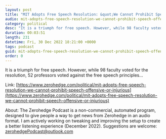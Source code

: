 ```yaml
---
layout: post
title: "MIT Adopts Free Speech Resolution: &quot;We Cannot Prohibit Speech As Offensive Or Injurious&quot;"
audio: mit-adopts-free-speech-resolution-we-cannot-prohibit-speech-offensive-or-injurious-4
category: political
desc: "It is a triumph for free speech. However, while 98 faculty voted for the resolution, 52 professors voted against the free speech principles..."
duration: 00:03:51
length: 231
datetime: Fri, 30 Dec 2022 18:21:00 +0000
tags: podcast
guid: mit-adopts-free-speech-resolution-we-cannot-prohibit-speech-offensive-or-injurious-0
order: 0
---
```

It is a triumph for free speech. However, while 98 faculty voted for the resolution, 52 professors voted against the free speech principles...

Link: [https://www.zerohedge.com/political/mit-adopts-free-speech-resolution-we-cannot-prohibit-speech-offensive-or-injurious](https://www.zerohedge.com/political/mit-adopts-free-speech-resolution-we-cannot-prohibit-speech-offensive-or-injurious)

About: The Zerohedge Podcast is a non-commercial, automated program, designed to give people a way to get news from Zerohedge in an audio format.  I am actively working on tweaking and improving the setup to create a better listening experience (December 2022).  Suggestions are welcome: [zerohedgePodcast@outlook.com](mailto:zerohedgePodcast@outlook.com)